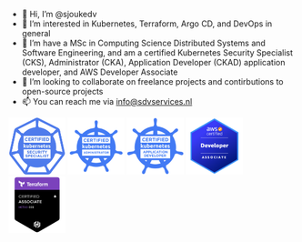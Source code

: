 - 👋 Hi, I’m @sjoukedv
- 👀 I’m interested in Kubernetes, Terraform, Argo CD, and DevOps in general
- 🌱 I’m have a MSc in Computing Science Distributed Systems and Software Engineering, and am a certified Kubernetes Security Specialist (CKS), Administrator (CKA), Application Developer (CKAD) application developer, and AWS Developer Associate
- 💞️ I’m looking to collaborate on freelance projects and contirbutions to open-source projects
- 📫 You can reach me via info@sdvservices.nl

<!---
sjoukedv/sjoukedv is a ✨ special ✨ repository because its `README.md` (this file) appears on your GitHub profile.
You can click the Preview link to take a look at your changes.
--->

<img alt="Kubernetes Security Specialist" src="images/cks.webp" width="100" height="100" >
<img alt="Kubernetes Administrator" src="images/cka.png" width="100" height="100" >
<img alt="Kubernetes Application Developer" src="images/ckad.png" width="100" height="100" >
<img alt="AWS Developer Associate" src="images/aws-dva.png" width="100" height="100" >
<img alt="Terraform Associate" src="images/tfa.png" width="100" height="100" >
